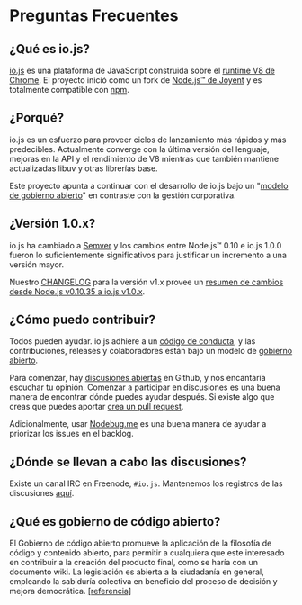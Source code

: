 # Preguntas Frecuentes

## ¿Qué es io.js?

[io.js](https://github.com/iojs/io.js) es una plataforma de JavaScript construida sobre el [runtime V8 de Chrome](http://code.google.com/p/v8/). El proyecto inició como un fork de  [Node.js™ de Joyent](https://nodejs.org/) y es totalmente compatible con  [npm](https://www.npmjs.org/).

## ¿Porqué? 

io.js es un esfuerzo para proveer ciclos de lanzamiento más rápidos y más predecibles. Actualmente converge con la última versión del lenguaje, mejoras en la API y el rendimiento de V8 mientras que también mantiene actualizadas libuv y otras librerías base.

Este proyecto apunta a continuar con el desarrollo de io.js bajo un "[modelo de gobierno abierto](https://github.com/iojs/io.js/blob/v1.x/GOVERNANCE.md#readme)" en contraste con la gestión corporativa.

## ¿Versión 1.0.x?

io.js ha cambiado a [Semver](http://semver.org/) y los cambios entre Node.js™ 0.10 e io.js 1.0.0 fueron lo suficientemente significativos para justificar un incremento a una versión mayor.

Nuestro [CHANGELOG](https://github.com/iojs/io.js/blob/v1.x/CHANGELOG.md) para la versión v1.x provee un [resumen de cambios desde Node.js v0.10.35 a io.js v1.0.x](https://github.com/iojs/io.js/blob/v1.x/CHANGELOG.md#summary-of-changes-from-nodejs-v01035-to-iojs-v100).

## ¿Cómo puedo contribuir?

Todos pueden ayudar. io.js adhiere a un [código de conducta](https://github.com/iojs/io.js/blob/v1.x/CONTRIBUTING.md#code-of-conduct), y las contribuciones, releases y colaboradores están bajo un modelo de [gobierno abierto](https://github.com/iojs/io.js/blob/v1.x/GOVERNANCE.md#readme).

Para comenzar, hay [discusiones abiertas](https://github.com/iojs/io.js/issues) en Github, y nos encantaría escuchar tu opinión.
Comenzar a participar en discusiones es una buena manera de encontrar dónde puedes ayudar después. Si existe algo que creas que puedes aportar [crea un pull request](https://github.com/iojs/io.js/blob/v1.x/CONTRIBUTING.md#code-contributions).

Adicionalmente,  usar [Nodebug.me](http://nodebug.me/)  es una buena manera de ayudar a priorizar los issues en el backlog.

## ¿Dónde se llevan a cabo las discusiones?

Existe un canal IRC en Freenode, `#io.js`. Mantenemos los registros de las discusiones [aquí](http://logs.libuv.org/io.js/latest).

## ¿Qué es gobierno de código abierto?

El Gobierno de código abierto promueve la aplicación de la filosofía de código y contenido abierto, para permitir a cualquiera que este interesado en contribuir a la creación del producto final, como se haría con un documento wiki. La legislación es abierta a la ciudadanía en general, empleando la sabiduría colectiva en beneficio del proceso de decisión y mejora democrática.  [[referencia]](https://en.wikipedia.org/wiki/Open-source_governance)
